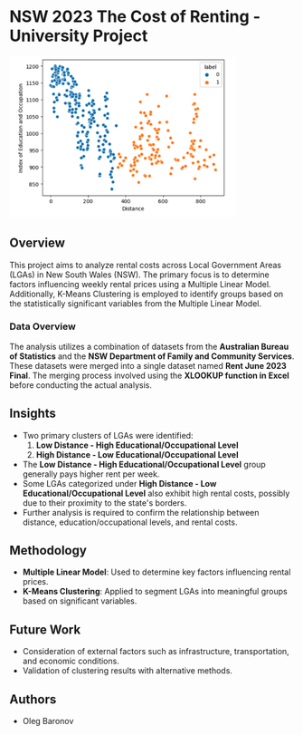 # NSW 2023 The Cost of Renting - University Project

<img src="ex.png" alt="Example" width="400">

## Overview
This project aims to analyze rental costs across Local Government Areas (LGAs) in New South Wales (NSW). The primary focus is to determine factors influencing weekly rental prices using a Multiple Linear Model. Additionally, K-Means Clustering is employed to identify groups based on the statistically significant variables from the Multiple Linear Model.

### Data Overview
The analysis utilizes a combination of datasets from the **Australian Bureau of Statistics** and the **NSW Department of Family and Community Services**. These datasets were merged into a single dataset named **Rent June 2023 Final**. The merging process involved using the **XLOOKUP function in Excel** before conducting the actual analysis.

## Insights
- Two primary clusters of LGAs were identified:
  1. **Low Distance - High Educational/Occupational Level**
  2. **High Distance - Low Educational/Occupational Level**
- The **Low Distance - High Educational/Occupational Level** group generally pays higher rent per week.
- Some LGAs categorized under **High Distance - Low Educational/Occupational Level** also exhibit high rental costs, possibly due to their proximity to the state's borders.
- Further analysis is required to confirm the relationship between distance, education/occupational levels, and rental costs.

## Methodology
- **Multiple Linear Model**: Used to determine key factors influencing rental prices.
- **K-Means Clustering**: Applied to segment LGAs into meaningful groups based on significant variables.

## Future Work
- Consideration of external factors such as infrastructure, transportation, and economic conditions.
- Validation of clustering results with alternative methods.

## Authors
- Oleg Baronov
